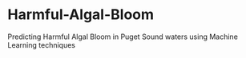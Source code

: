 # Harmful-Algal-Bloom
Predicting Harmful Algal Bloom in Puget Sound waters using Machine Learning techniques
